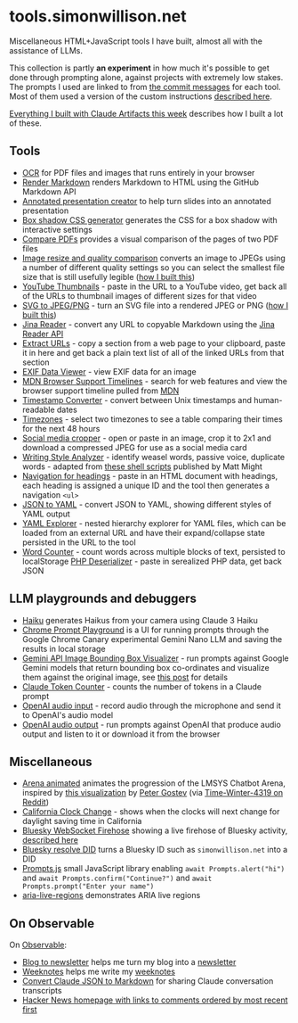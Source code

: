 # tools.simonwillison.net

Miscellaneous HTML+JavaScript tools I have built, almost all with the assistance of LLMs.

This collection is partly **an experiment** in how much it's possible to get done through prompting alone, against projects with extremely low stakes. The prompts I used are linked to from [the commit messages](https://github.com/simonw/tools/commits) for each tool. Most of them used a version of the custom instructions [described here](https://simonwillison.net/2024/Dec/19/one-shot-python-tools/#custom-instructions).

[Everything I built with Claude Artifacts this week](https://simonwillison.net/2024/Oct/21/claude-artifacts/) describes how I built a lot of these.

## Tools

- [OCR](https://tools.simonwillison.net/ocr) for PDF files and images that runs entirely in your browser
- [Render Markdown](https://tools.simonwillison.net/render-markdown) renders Markdown to HTML using the GitHub Markdown API
- [Annotated presentation creator](https://til.simonwillison.net/tools/annotated-presentations) to help turn slides into an annotated presentation
- [Box shadow CSS generator](https://tools.simonwillison.net/box-shadow) generates the CSS for a box shadow with interactive settings
- [Compare PDFs](https://tools.simonwillison.net/compare-pdfs) provides a visual comparison of the pages of two PDF files
- [Image resize and quality comparison](https://tools.simonwillison.net/image-resize-quality) converts an image to JPEGs using a number of different quality settings so you can select the smallest file size that is still usefully legible ([how I built this](https://simonwillison.net/2024/Jul/26/image-resize-and-quality-comparison/))
- [YouTube Thumbnails](https://tools.simonwillison.net/youtube-thumbnails) - paste in the URL to a YouTube video, get back all of the URLs to thumbnail images of different sizes for that video
- [SVG to JPEG/PNG](https://tools.simonwillison.net/svg-render) - turn an SVG file into a rendered JPEG or PNG ([how I built this](https://simonwillison.net/2024/Oct/6/svg-to-jpg-png/))
- [Jina Reader](https://tools.simonwillison.net/jina-reader) - convert any URL to copyable Markdown using the [Jina Reader API](https://jina.ai/reader/)
- [Extract URLs](https://tools.simonwillison.net/extract-urls) - copy a section from a web page to your clipboard, paste it in here and get back a plain text list of all of the linked URLs from that section
- [EXIF Data Viewer](https://tools.simonwillison.net/exif) - view EXIF data for an image
- [MDN Browser Support Timelines](https://tools.simonwillison.net/mdn-timelines) - search for web features and view the browser support timeline pulled from [MDN](https://developer.mozilla.org/)
- [Timestamp Converter](https://tools.simonwillison.net/unix-timestamp) - convert between Unix timestamps and human-readable dates
- [Timezones](https://tools.simonwillison.net/timezones) - select two timezones to see a table comparing their times for the next 48 hours
- [Social media cropper](https://tools.simonwillison.net/social-media-cropper) - open or paste in an image, crop it to 2x1 and download a compressed JPEG for use as a social media card
- [Writing Style Analyzer](https://tools.simonwillison.net/writing-style) - identify weasel words, passive voice, duplicate words - adapted from [these shell scripts](https://matt.might.net/articles/shell-scripts-for-passive-voice-weasel-words-duplicates/) published by Matt Might
- [Navigation for headings](https://tools.simonwillison.net/nav-for-headings) - paste in an HTML document with headings, each heading is assigned a unique ID and the tool then generates a navigation `<ul>`
- [JSON to YAML](https://tools.simonwillison.net/json-to-yaml) - convert JSON to YAML, showing different styles of YAML output
- [YAML Explorer](https://tools.simonwillison.net/yaml-explorer) - nested hierarchy explorer for YAML files, which can be loaded from an external URL and have their expand/collapse state persisted in the URL to the tool
- [Word Counter](https://tools.simonwillison.net/word-counter) - count words across multiple blocks of text, persisted to localStorage
  [PHP Deserializer](https://tools.simonwillison.net/php-deserializer) - paste in serealized PHP data, get back JSON

## LLM playgrounds and debuggers

- [Haiku](https://tools.simonwillison.net/haiku) generates Haikus from your camera using Claude 3 Haiku
- [Chrome Prompt Playground](https://tools.simonwillison.net/chrome-prompt-playground) is a UI for running prompts through the Google Chrome Canary experimental Gemini Nano LLM and saving the results in local storage
- [Gemini API Image Bounding Box Visualizer](https://tools.simonwillison.net/gemini-bbox) - run prompts against Google Gemini models that return bounding box co-ordinates and visualize them against the original image, see [this post](https://simonwillison.net/2024/Aug/26/gemini-bounding-box-visualization/) for details
- [Claude Token Counter](https://tools.simonwillison.net/claude-token-counter) - counts the number of tokens in a Claude prompt
- [OpenAI audio input](https://tools.simonwillison.net/openai-audio) - record audio through the microphone and send it to OpenAI's audio model
- [OpenAI audio output](https://tools.simonwillison.net/openai-audio-output) - run prompts against OpenAI that produce audio output and listen to it or download it from the browser

## Miscellaneous

- [Arena animated](https://tools.simonwillison.net/arena-animated) animates the progression of the LMSYS Chatbot Arena, inspired by [this visualization](https://public.flourish.studio/visualisation/17992181/) by [Peter Gostev](https://www.linkedin.com/posts/peter-gostev_how-companies-llms-compare-over-the-course-activity-7196899934615257090-zilk) (via [Time-Winter-4319 on Reddit](https://www.reddit.com/r/LocalLLaMA/comments/1bp4j19/gpt4_is_no_longer_the_top_dog_timelapse_of/))
- [California Clock Change](https://tools.simonwillison.net/california-clock-change) - shows when the clocks will next change for daylight saving time in California
- [Bluesky WebSocket Firehose](https://tools.simonwillison.net/bluesky-firehose) showing a live firehose of Bluesky activity, [described here](https://simonwillison.net/2024/Nov/20/bluesky-websocket-firehose/)
- [Bluesky resolve DID](https://tools.simonwillison.net/bluesky-resolve) turns a Bluesky ID such as `simonwillison.net` into a DID
- [Prompts.js](https://tools.simonwillison.net/prompts-js) small JavaScript library enabling `await Prompts.alert("hi")` and `await Prompts.confirm("Continue?")` and `await Prompts.prompt("Enter your name")` 
- [aria-live-regions](https://tools.simonwillison.net/aria-live-regions) demonstrates ARIA live regions

## On Observable

On [Observable](https://observablehq.com/):

- [Blog to newsletter](https://observablehq.com/@simonw/blog-to-newsletter) helps me turn my blog into a [newsletter](https://simonw.substack.com)
- [Weeknotes](https://observablehq.com/@simonw/weeknotes) helps me write my [weeknotes](https://simonwillison.net/tags/weeknotes/)
- [Convert Claude JSON to Markdown](https://observablehq.com/@simonw/convert-claude-json-to-markdown) for sharing Claude conversation transcripts
- [Hacker News homepage with links to comments ordered by most recent first](https://observablehq.com/@simonw/hacker-news-homepage)
